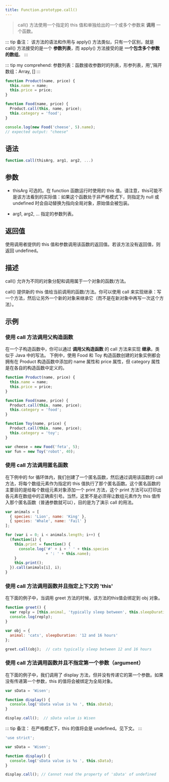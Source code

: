 ```yaml
---
title: Function.prototype.call()
---
```


> call() 方法使用一个指定的 this 值和单独给出的一个或多个参数来 __调用__ 一个函数。

::: tip
备注： 该方法的语法和作用与 apply() 方法类似，只有一个区别，就是 call() 方法接受的是一个 __参数列表__，而 apply() 方法接受的是 __一个包含多个参数的数组__。
:::

::: tip
my comprehend:
    参数列表：函数接收参数时的列表，形参列表，用','隔开
    数组：Array,  []
:::

``` js
function Product(name, price) {
  this.name = name;
  this.price = price;
}

function Food(name, price) {
  Product.call(this, name, price);
  this.category = 'food';
}

console.log(new Food('cheese', 5).name);
// expected output: "cheese"
```

## 语法

``` js
function.call(thisArg, arg1, arg2, ...)
```

## 参数
- thisArg
可选的。在 function 函数运行时使用的 this 值。请注意，this可能不是该方法看到的实际值：如果这个函数处于非严格模式下，则指定为 null 或 undefined 时会自动替换为指向全局对象，原始值会被包装。

- arg1, arg2, ...
指定的参数列表。

## 返回值
使用调用者提供的 this 值和参数调用该函数的返回值。若该方法没有返回值，则返回 undefined。

## 描述
call() 允许为不同的对象分配和调用属于一个对象的函数/方法。

call() 提供新的 this 值给当前调用的函数/方法。你可以使用 call 来实现继承：写一个方法，然后让另外一个新的对象来继承它（而不是在新对象中再写一次这个方法）。

## 示例
### 使用 call 方法调用父构造函数
在一个子构造函数中，你可以通过 __调用父构造函数__ 的 call 方法来实现 __继承__，类似于 Java 中的写法。
下例中，使用 Food 和 Toy 构造函数创建的对象实例都会拥有在 Product 构造函数中添加的 name 属性和 price 属性，但 category 属性是在各自的构造函数中定义的。

``` js
function Product(name, price) {
  this.name = name;
  this.price = price;
}

function Food(name, price) {
  Product.call(this, name, price);
  this.category = 'food';
}

function Toy(name, price) {
  Product.call(this, name, price);
  this.category = 'toy';
}

var cheese = new Food('feta', 5);
var fun = new Toy('robot', 40);
```

### 使用 call 方法调用匿名函数
在下例中的 for 循环体内，我们创建了一个匿名函数，然后通过调用该函数的 call 方法，将每个数组元素作为指定的 this 值执行了那个匿名函数。这个匿名函数的主要目的是给每个数组元素对象添加一个 print 方法，这个 print 方法可以打印出各元素在数组中的正确索引号。当然，这里不是必须得让数组元素作为 this 值传入那个匿名函数（普通参数就可以），目的是为了演示 call 的用法。

``` js
var animals = [
  { species: 'Lion', name: 'King' },
  { species: 'Whale', name: 'Fail' }
];

for (var i = 0; i < animals.length; i++) {
  (function(i) {
    this.print = function() {
      console.log('#' + i + ' ' + this.species
                  + ': ' + this.name);
    }
    this.print();
  }).call(animals[i], i);
}
```

### 使用 call 方法调用函数并且指定上下文的 'this'
在下面的例子中，当调用 greet 方法的时候，该方法的this值会绑定到 obj 对象。

``` js
function greet() {
  var reply = [this.animal, 'typically sleep between', this.sleepDuration].join(' ');
  console.log(reply);
}

var obj = {
  animal: 'cats', sleepDuration: '12 and 16 hours'
};

greet.call(obj);  // cats typically sleep between 12 and 16 hours
```

### 使用 call 方法调用函数并且不指定第一个参数（argument）
在下面的例子中，我们调用了 display 方法，但并没有传递它的第一个参数。如果没有传递第一个参数，this 的值将会被绑定为全局对象。

``` js
var sData = 'Wisen';

function display() {
  console.log('sData value is %s ', this.sData);
}

display.call();  // sData value is Wisen
```

::: tip
备注： 在严格模式下，this 的值将会是 undefined。见下文。
:::

``` js
'use strict';

var sData = 'Wisen';

function display() {
  console.log('sData value is %s ', this.sData);
}

display.call(); // Cannot read the property of 'sData' of undefined
```